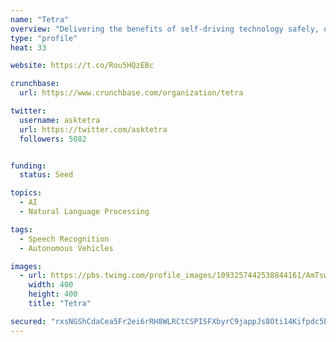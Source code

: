 ```yaml
---
name: "Tetra"
overview: "Delivering the benefits of self-driving technology safely, quickly, and broadly"
type: "profile"
heat: 33

website: https://t.co/Rou5HQzEBc

crunchbase:
  url: https://www.crunchbase.com/organization/tetra

twitter:
  username: asktetra
  url: https://twitter.com/asktetra
  followers: 5082


funding:
  status: Seed

topics:
  - AI
  - Natural Language Processing

tags:
  - Speech Recognition
  - Autonomous Vehicles

images:
  - url: https://pbs.twimg.com/profile_images/1093257442538844161/AmTswaQh_400x400.jpg
    width: 400
    height: 400
    title: "Tetra"

secured: "rxsNGShCdaCea5Fr2ei6rRH8WLRCtCSPISFXbyrC9jappJs8Oti14Kifpdc5Etojbd74z2Yt8/Cnj3HkqjTKZbmki4DQFcuC87OtJJQNLByKEwvv+mE5FpCBKMq9TGeuPpLJ7vQ/ZEXPjC9FrX+vyfsen94uWVKdIyMCMXp0HBxDohsJgXzETrRb3dxitI790eNZzmLGcMTYZfdb7ProETlcAEwPcbhzbbtv/CM4S+p/GOGCnf/zTCYBy9TqTI8TxAtOENeE4kn83szcUifxkrUTXVNMDoDkW0Gzk5f/sU/TqRigoBcQWyCZVYLXiEeN;aUhYRWlshiPFNHm9NhEBhg=="
---
```


